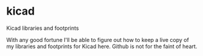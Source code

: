 # kicad
Kicad libraries and footprints

With any good fortune I'll be able to figure out how to keep a live copy of my libraries and footprints for Kicad here. Github is not for the faint of heart.
